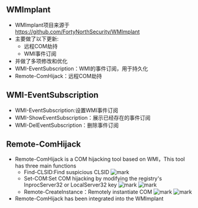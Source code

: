 ## WMImplant
* WMImplant项目来源于 https://github.com/FortyNorthSecurity/WMImplant
* 主要做了以下更新:
    * 远程COM劫持
    * WMI事件订阅
* 并做了多项修改和优化
* WMI-EventSubscription：WMI的事件订阅，用于持久化
* Remote-ComHijack：远程COM劫持

## WMI-EventSubscription
* WMI-EventSubscription:设置WMI事件订阅
* WMI-ShowEventSubscription：展示已经存在的事件订阅
* WMI-DelEventSubscription：删除事件订阅

## Remote-ComHijack
* Remote-ComHijack is a COM hijacking tool based on WMI，This tool has three main functions
    * Find-CLSID:Find suspicious CLSID 
   ![mark](http://hacky.wang/blog/20220613/y2z1Qbp8REli.png?imageslim)
    * Set-COM:Set COM hijacking by modifying the registry's InprocServer32 or LocalServer32 key
   ![mark](http://hacky.wang/blog/20220613/NxBrH0UCSHCt.png?imageslim)
   ![mark](http://hacky.wang/blog/20210925/YurWytrBbdEl.png?imageslim)
    * Remote-CreateInstance：Remotely instantiate COM
   ![mark](http://hacky.wang/blog/20220613/aAT1rgVCp4TI.png?imageslim)
   ![mark](http://hacky.wang/blog/20210925/eOowQbECzCJG.png?imageslim)
* Remote-ComHijack has been integrated into the WMImplant
